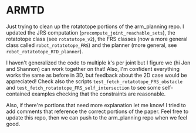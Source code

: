 # ARMTD
Just trying to clean up the rotatotope portions of the arm_planning repo.
I updated the JRS computation (`precompute_joint_reachable_sets`), the rotatotope class (see `rotatotope_v2`), the FRS classes (now a more general class called `robot_rotatotope_FRS`) and the planner (more general, see `robot_rotatotope_RTD_planner`).

I haven't generalized the code to multiple k's per joint but I figure we (hi Jon and Shannon) can work together on that!
Also, I'm confident everything works the same as before in 3D, but feedback about the 2D case would be appreciated!
Check also the scripts `test_fetch_rotatotope_FRS_obstacle` and `test_fetch_rotatotope_FRS_self_intersection` to see some self-contained examples checking that the constraints are reasonable.

Also, if there're portions that need more explanation let me know!
I tried to add comments that reference the correct portions of the paper.
Feel free to update this repo, then we can push to the arm_planning repo when we feel good.